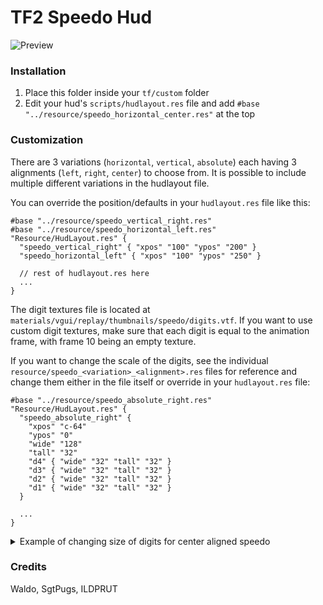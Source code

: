 # TF2 Speedo Hud

![Preview](https://user-images.githubusercontent.com/13366049/226966436-ba7b807a-73b9-4ced-ae5f-455a65033e30.png)

### Installation
1. Place this folder inside your `tf/custom` folder
2. Edit your hud's `scripts/hudlayout.res` file and add `#base "../resource/speedo_horizontal_center.res"` at the top

### Customization
There are 3 variations (`horizontal`, `vertical`, `absolute`) each having 3 alignments (`left`, `right`, `center`) to choose from. It is possible to include multiple different variations in the hudlayout file.

You can override the position/defaults in your `hudlayout.res` file like this:
```res
#base "../resource/speedo_vertical_right.res"
#base "../resource/speedo_horizontal_left.res"
"Resource/HudLayout.res" {
  "speedo_vertical_right" { "xpos" "100" "ypos" "200" }
  "speedo_horizontal_left" { "xpos" "100" "ypos" "250" } 
  
  // rest of hudlayout.res here
  ...
}
```

The digit textures file is located at `materials/vgui/replay/thumbnails/speedo/digits.vtf`. If you want to use custom digit textures, make sure that each digit is equal to the animation frame, with frame 10 being an empty texture.

If you want to change the scale of the digits, see the individual `resource/speedo_<variation>_<alignment>.res` files for reference and change them either in the file itself or override in your `hudlayout.res` file:

```res
#base "../resource/speedo_absolute_right.res"
"Resource/HudLayout.res" {
  "speedo_absolute_right" {
    "xpos" "c-64"
    "ypos" "0"
    "wide" "128"
    "tall" "32"
    "d4" { "wide" "32" "tall" "32" }
    "d3" { "wide" "32" "tall" "32" }
    "d2" { "wide" "32" "tall" "32" }
    "d1" { "wide" "32" "tall" "32" }
  }
  
  ...
}
```

<details>
  <summary>Example of changing size of digits for center aligned speedo</summary>
  <br>
  
```res
#base "../resource/speedo_horizontal_center.res"
"Resource/HudLayout.res" {
  "speedo_horizontal_center" {
    "xpos" "c-128"
    "wide" "256"
    "tall" "64"
    "d4_4k" { "wide" "64" "tall" "64" }
    "d3_4k" { "wide" "64" "tall" "64" }
    "d2_4k" { "wide" "64" "tall" "64" }
    "d1_4k" { "wide" "64" "tall" "64" }
    "d3_3k" { "wide" "64" "tall" "64" "xpos" "32" }
    "d2_3k" { "wide" "64" "tall" "64" }
    "d1_3k" { "wide" "64" "tall" "64" }
    "d2_2k" { "wide" "64" "tall" "64" "xpos" "64" }
    "d1_2k" { "wide" "64" "tall" "64" }
    "d1_1k" { "wide" "64" "tall" "64" "xpos" "96" }
  }
  
  ...
}
```
</details>

### Credits
Waldo, SgtPugs, ILDPRUT
